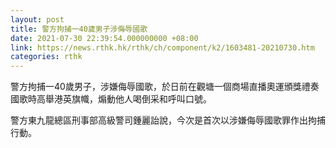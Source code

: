 ```yaml
---
layout: post
title: 警方拘捕一40歲男子涉侮辱國歌
date: 2021-07-30 22:39:54.000000000 +08:00
link: https://news.rthk.hk/rthk/ch/component/k2/1603481-20210730.htm
categories: rthk
---
```


警方拘捕一40歲男子，涉嫌侮辱國歌，於日前在觀塘一個商場直播奧運頒獎禮奏國歌時高舉港英旗幟，煽動他人喝倒采和呼叫口號。

警方東九龍總區刑事部高級警司鍾麗詒說，今次是首次以涉嫌侮辱國歌罪作出拘捕行動。
